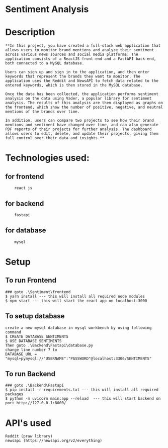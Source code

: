 # Sentiment Analysis 
# Description
    **In this project, you have created a full-stack web application that allows users to monitor brand mentions and analyze their sentiment across various news sources and social media platforms. The application consists of a ReactJS front-end and a FastAPI back-end, both connected to a MySQL database.

    Users can sign up and sign in to the application, and then enter keywords that represent the brands they want to monitor. The application uses the Reddit and NewsAPI to fetch data related to the entered keywords, which is then stored in the MySQL database.

    Once the data has been collected, the application performs sentiment analysis on the data using Vader, a popular library for sentiment analysis. The results of this analysis are then displayed as graphs on the frontend, which show the number of positive, negative, and neutral mentions of the brands over time.

    In addition, users can compare two projects to see how their brand mentions and sentiment have changed over time, and can also generate PDF reports of their projects for further analysis. The dashboard allows users to edit, delete, and update their projects, giving them full control over their data and insights.**

# Technologies used:
## for frontend
        react js
## for backend
        fastapi
## for database
        mysql

# Setup 
## To run Frontend
    ### goto .\Sentiment\frontend
    $ yarn install --- this will install all required node modules
    $ npm start --- this will start the react app on localhost:3000
## To setup database
    create a new mysql database in mysql workbench by using following command
    $ CREATE DATABASE SENTIMENTS
    $ USE DATABASE SENTIMENTS
    Then goto .\Backend\Fastapi\database.py
    change line number 7 to 
    DATABASE_URL = "mysql+pymysql://"USERNAME":"PASSWORD"@localhost:3306/SENTIMENTS"
## To run Backend 
    ### goto .\Backend\Fastapi
    $ pip install -r requirements.txt --- this will install all required packages
    $ python -m uvicorn main:app --reload  --- this will start backend on port http://127.0.0.1:8000/


# API's used 
    Reddit (praw library)
    newsapi (https://newsapi.org/v2/everything)
